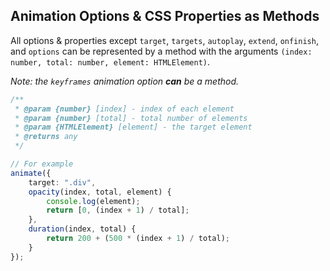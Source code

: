 ## Animation Options & CSS Properties as Methods

All options & properties except `target`, `targets`, `autoplay`, `extend`, `onfinish`, and `options` can be represented by a method with the arguments `(index: number, total: number, element: HTMLElement)`.

_Note: the `keyframes` animation option **can** be a method._

```ts
/**
 * @param {number} [index] - index of each element
 * @param {number} [total] - total number of elements
 * @param {HTMLElement} [element] - the target element
 * @returns any
 */

// For example
animate({
    target: ".div",
    opacity(index, total, element) {
        console.log(element);
        return [0, (index + 1) / total];
    },
    duration(index, total) {
        return 200 + (500 * (index + 1) / total);
    }
});
```